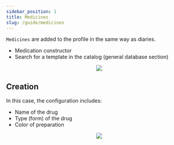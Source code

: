 ```yaml
---
sidebar_position: 1
title: Medicines
slug: /guide/medicines
---
```


`Medicines` are added to the profile in the same way as diaries.

- Medication constructor
- Search for a template in the catalog (general database section)

<div align="center"><img type="imgscreen" src="/WM_doc/img/guide/med/medLayout.png"/></div>

## Creation

In this case, the configuration includes:

- Name of the drug
- Type (form) of the drug
- Color of preparation

<div align="center"><img type="imgscreen" src="/WM_doc/img/guide/med/medConstructor.png"/></div>
